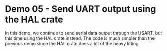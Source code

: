 Demo 05 - Send UART output using the HAL crate
===

In this demo, we continue to send serial data output through the USART, but
this time using the HAL crate instead. The code is much simpler than the
previous demo since the HAL crate does a lot of the heavy lifting.

